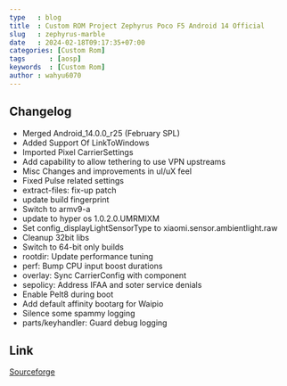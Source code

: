 ```yaml
---
type   : blog
title  : Custom ROM Project Zephyrus Poco F5 Android 14 Official
slug   : zephyrus-marble
date   : 2024-02-18T09:17:35+07:00
categories: [Custom Rom]
tags      : [aosp]
keywords  : [Custom Rom]
author : wahyu6070
---
```



## Changelog
- Merged Android_14.0.0_r25 (February SPL)
- Added Support Of LinkToWindows
- Imported Pixel CarrierSettings
- Add capability to allow tethering to use VPN upstreams
- Misc Changes and improvements in uI/uX feel
- Fixed Pulse related settings
- extract-files: fix-up patch
- update build fingerprint
- Switch to armv9-a
- update to hyper os 1.0.2.0.UMRMIXM
- Set config_displayLightSensorType to xiaomi.sensor.ambientlight.raw
- Cleanup 32bit libs
- Switch to 64-bit only builds
- rootdir: Update performance tuning
- perf: Bump CPU input boost durations
- overlay: Sync CarrierConfig with component
- sepolicy: Address IFAA and soter service denials
- Enable Pelt8 during boot
- Add default affinity bootarg for Waipio
- Silence some spammy logging
- parts/keyhandler: Guard debug logging

## Link

[Sourceforge](https://sourceforge.net/projects/project-zephyrus/files/A14/marble/project-zephyrus_marble-14.3-20240218-0622.zip/download)

